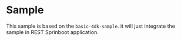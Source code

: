 # Sample
This sample is based on the `basic-4dk-sample`. it will just integrate the sample in REST Sprinboot application.